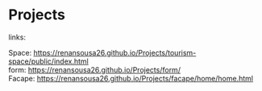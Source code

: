 # Projects

links:

Space: https://renansousa26.github.io/Projects/tourism-space/public/index.html </br>
form: https://renansousa26.github.io/Projects/form/ </br>
Facape: https://renansousa26.github.io/Projects/facape/home/home.html
